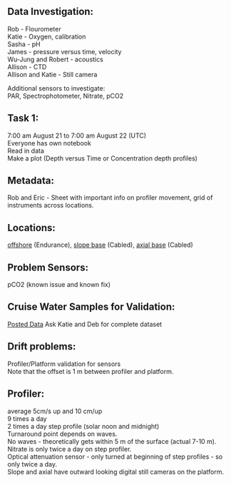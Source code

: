 
## Data Investigation:  
Rob - Flourometer  
Katie - Oxygen, calibration  
Sasha - pH  
James - pressure versus time, velocity  
Wu-Jung and Robert - acoustics   
Allison - CTD   
Allison and Katie - Still camera   

Additional sensors to investigate:  
PAR, Spectrophotometer, Nitrate, pCO2  

## Task 1: 
7:00 am August 21 to 7:00 am August 22 (UTC)  
Everyone has own notebook  
Read in data  
Make a plot (Depth versus Time or Concentration depth profiles)  

## Metadata:  
Rob and Eric - Sheet with important info on profiler movement, grid of instruments across locations.  

## Locations:  
[offshore](http://ooi.visualocean.net/sites/view/RS01SBPS) (Endurance), [slope base](http://ooi.visualocean.net/sites/view/RS01SBPS) (Cabled), [axial base](http://ooi.visualocean.net/sites/view/RS03AXPS) (Cabled)  

## Problem Sensors:    
pCO2 (known issue and known fix) 

## Cruise Water Samples for Validation:
[Posted Data](https://alfresco.oceanobservatories.org/alfresco/n/browse/workspace/SpacesStore/8b0ad7f1-7f4c-4aa0-91b3-f670f85582bd)
Ask Katie and Deb for complete dataset

## Drift problems:  
Profiler/Platform validation for sensors   
Note that the offset is 1 m between profiler and platform.  

## Profiler:   
average 5cm/s up and 10 cm/up  
9 times a day  
2 times a day step profile (solar noon and midnight)  
Turnaround point depends on waves.  
No waves - theoretically gets within 5 m of the surface (actual 7-10 m).  
Nitrate is only twice a day on step profiler.  
Optical attenuation sensor - only turned at beginning of step profiles - so only twice a day.   
Slope and axial have outward looking digital still cameras on the platform.  







 
